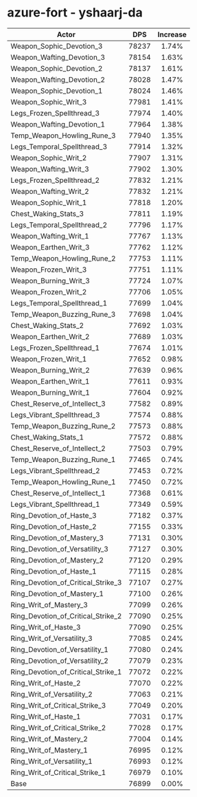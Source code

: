 # azure-fort - yshaarj-da
| Actor | DPS | Increase |
|---|:---:|:---:|
|Weapon_Sophic_Devotion_3|78237|1.74%|
|Weapon_Wafting_Devotion_3|78154|1.63%|
|Weapon_Sophic_Devotion_2|78137|1.61%|
|Weapon_Wafting_Devotion_2|78028|1.47%|
|Weapon_Sophic_Devotion_1|78024|1.46%|
|Weapon_Sophic_Writ_3|77981|1.41%|
|Legs_Frozen_Spellthread_3|77974|1.40%|
|Weapon_Wafting_Devotion_1|77964|1.38%|
|Temp_Weapon_Howling_Rune_3|77940|1.35%|
|Legs_Temporal_Spellthread_3|77914|1.32%|
|Weapon_Sophic_Writ_2|77907|1.31%|
|Weapon_Wafting_Writ_3|77902|1.30%|
|Legs_Frozen_Spellthread_2|77832|1.21%|
|Weapon_Wafting_Writ_2|77832|1.21%|
|Weapon_Sophic_Writ_1|77818|1.20%|
|Chest_Waking_Stats_3|77811|1.19%|
|Legs_Temporal_Spellthread_2|77796|1.17%|
|Weapon_Wafting_Writ_1|77767|1.13%|
|Weapon_Earthen_Writ_3|77762|1.12%|
|Temp_Weapon_Howling_Rune_2|77753|1.11%|
|Weapon_Frozen_Writ_3|77751|1.11%|
|Weapon_Burning_Writ_3|77724|1.07%|
|Weapon_Frozen_Writ_2|77706|1.05%|
|Legs_Temporal_Spellthread_1|77699|1.04%|
|Temp_Weapon_Buzzing_Rune_3|77698|1.04%|
|Chest_Waking_Stats_2|77692|1.03%|
|Weapon_Earthen_Writ_2|77689|1.03%|
|Legs_Frozen_Spellthread_1|77674|1.01%|
|Weapon_Frozen_Writ_1|77652|0.98%|
|Weapon_Burning_Writ_2|77639|0.96%|
|Weapon_Earthen_Writ_1|77611|0.93%|
|Weapon_Burning_Writ_1|77604|0.92%|
|Chest_Reserve_of_Intellect_3|77582|0.89%|
|Legs_Vibrant_Spellthread_3|77574|0.88%|
|Temp_Weapon_Buzzing_Rune_2|77573|0.88%|
|Chest_Waking_Stats_1|77572|0.88%|
|Chest_Reserve_of_Intellect_2|77503|0.79%|
|Temp_Weapon_Buzzing_Rune_1|77465|0.74%|
|Legs_Vibrant_Spellthread_2|77453|0.72%|
|Temp_Weapon_Howling_Rune_1|77450|0.72%|
|Chest_Reserve_of_Intellect_1|77368|0.61%|
|Legs_Vibrant_Spellthread_1|77349|0.59%|
|Ring_Devotion_of_Haste_3|77182|0.37%|
|Ring_Devotion_of_Haste_2|77155|0.33%|
|Ring_Devotion_of_Mastery_3|77131|0.30%|
|Ring_Devotion_of_Versatility_3|77127|0.30%|
|Ring_Devotion_of_Mastery_2|77120|0.29%|
|Ring_Devotion_of_Haste_1|77115|0.28%|
|Ring_Devotion_of_Critical_Strike_3|77107|0.27%|
|Ring_Devotion_of_Mastery_1|77100|0.26%|
|Ring_Writ_of_Mastery_3|77099|0.26%|
|Ring_Devotion_of_Critical_Strike_2|77090|0.25%|
|Ring_Writ_of_Haste_3|77090|0.25%|
|Ring_Writ_of_Versatility_3|77085|0.24%|
|Ring_Devotion_of_Versatility_1|77080|0.24%|
|Ring_Devotion_of_Versatility_2|77079|0.23%|
|Ring_Devotion_of_Critical_Strike_1|77072|0.22%|
|Ring_Writ_of_Haste_2|77070|0.22%|
|Ring_Writ_of_Versatility_2|77063|0.21%|
|Ring_Writ_of_Critical_Strike_3|77049|0.20%|
|Ring_Writ_of_Haste_1|77031|0.17%|
|Ring_Writ_of_Critical_Strike_2|77028|0.17%|
|Ring_Writ_of_Mastery_2|77004|0.14%|
|Ring_Writ_of_Mastery_1|76995|0.12%|
|Ring_Writ_of_Versatility_1|76993|0.12%|
|Ring_Writ_of_Critical_Strike_1|76979|0.10%|
|Base|76899|0.00%|
